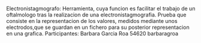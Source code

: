 Electronistagmografo:
Herramienta, cuya funcion es facilitar el trabajo de un oftalmologo tras la realizacion de una electronistagmografia. Prueba que consiste en la representacion de los valores, medidos mediante unos electrodos,que se guardan en un fichero para su posterior representacion en una grafica.
Participantes:
Barbara Garcia Roa 54620 barbaragroa
